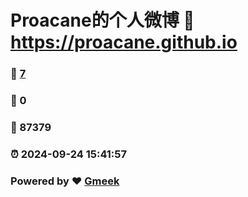 # Proacane的个人微博 :link: https://proacane.github.io 
### :page_facing_up: [7](https://proacane.github.io/tag.html) 
### :speech_balloon: 0 
### :hibiscus: 87379 
### :alarm_clock: 2024-09-24 15:41:57 
### Powered by :heart: [Gmeek](https://github.com/Meekdai/Gmeek)
